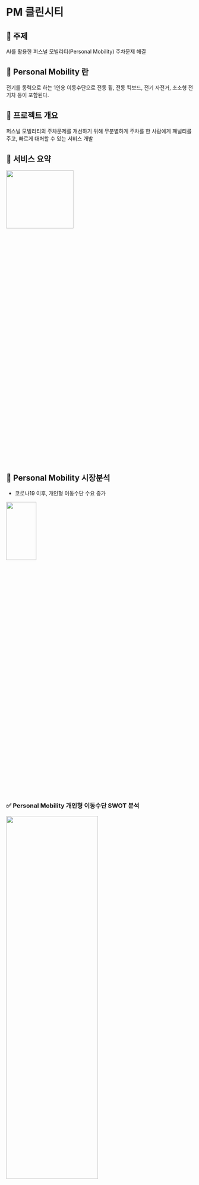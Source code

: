 # PM 클린시티

## 📌 주제
AI를 활용한 퍼스널 모빌리티(Personal Mobility) 주차문제 해결

## 📌 Personal Mobility 란
전기를 동력으로 하는 1인용 이동수단으로 전동 휠, 전동 킥보드, 전기 자전거, 초소형 전기차 등이 포함된다.

## 📌 프로젝트 개요
퍼스널 모빌리티의 주차문제를 개선하기 위해 무분별하게 주차를 한 사람에게 패널티를 주고, 빠르게 대처할 수 있는 서비스 개발

## 📌 서비스 요약
<img src="https://user-images.githubusercontent.com/72978589/207209102-f0aa2128-d757-42b2-94f0-c25d0d22c04e.png" width="60%" height="20%">    

## 📌 Personal Mobility 시장분석
- 코로나19 이후, 개인형 이동수단 수요 증가
<img src="https://user-images.githubusercontent.com/72978589/207209383-3d055866-8196-41b1-9e8e-c4a0f4bb8576.png" width="40%" height="20%">   

### ✅ Personal Mobility 개인형 이동수단 SWOT 분석
<img src="https://user-images.githubusercontent.com/72978589/207209906-1a7d78c2-6c13-4da4-a9dd-cf700cf0fea8.png" width="70%" height="50%">   

## 📌 Personal Mobility 주차 문제
<img src="https://user-images.githubusercontent.com/72978589/207210634-89b8372e-7cf3-4288-939c-945ee4dcf25a.png" width="70%" height="60%">   

### ✅ 해결을 시도한 사례들
- `수거 용역업체(마포구)` &rarr; 도로교통법 규정 5개 구역* 외에는 무단 주정차 임의로 수거 불가
- `서울시 전동킥보드 전용 주차장 설치` &rarr; 송파구, 서초구, 마포구, 노원구에서 총 50여개 운영, 실제로 어디 있는지 찾기 어렵다는 시민 의견 다수
- `'지쿠터'현장 운영팀 출동` &rarr; 헬멧 분실, 불법 주정차시 현장 출동, 현장 운영팀의 순찰만으로는 한계가 있음
- `서울시 구청-모빌리티 업체 핫라인 구축` &rarr; 국내업체는 효과 있으나 글로벌업체는 관리와 소통 소홀하여 해결 어려움

### ✅ 시사점
무단 주정차 발생시 바로 신고하고 처리할 수 있는 서비스 필요

## 📌 문제 정의
퍼스널 모빌리티의 무분별한 주차로 인해 지역 내 교통혼잡과 안전사고 발생

## 📌 기획 의도
통행을 방해하는 Personal Mobility(이 프로젝트에서는 킥보드와 자전거만 해당)를 사용자가 AI 서비스로 직접 신고함으로써, 안전하고 쾌적한 도시 환경을 만든다.

## 📌 기대 효과
<img src="https://user-images.githubusercontent.com/72978589/207212633-d44c5e28-ae88-4aa9-80ec-f0f882202499.png" width="70%" height="70%">   

## 📌 어플리케이션 핵심 기능
- 현재 내 위치의 위도와 경도 값을 가져온다.
- 킥보드 or 자전거 카테고리를 선택한다.
- 사진을 찍으면 Naver AI Services CLOVA OCR를 통해 인쇄물 속 글자를 추출하여 퍼스널 모빌리티의 회사명을 추출한다.
- 처리 방법을 선택하면, 신고 날짜, 시간, 위치(경도, 위도), 회사명, 처리 방법을 반환한다.

## 📌 ISSUE
- 퍼스널 모빌리티에 있는 대부분의 회사명에 디자인이 들어가 있어 제대로 읽지 못한다.
- [NetworkOnMainThreadException](https://github.com/lijunhyeong/Study/blob/main/Android/ISSUE/Thread%20%EA%B4%80%EB%A0%A8%20%EC%97%90%EB%9F%AC/NetworkOnMainThreadException.md) ERROR   

## 🛠 개발 환경 및 dependencies
- Android Studio Chipmunk | 2021.2.1 Patch 2
- Kotlin 1.7.10
- kakao map api
- button toggle group - nl.bryanderidder:themed-toggle-button-group:1.4.1
- Naver AI Services &rarr; CLOVA OCR(인쇄물 속 글자를 추출하여 디지털 데이터로 변환해 주는 서비스)





